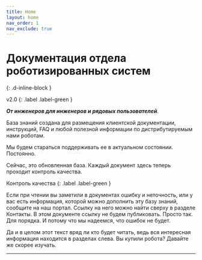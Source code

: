 ```yaml
---
title: Home
layout: home
nav_order: 1
nav_exclude: true
---
```


# Документация отдела роботизированных систем 
{: .d-inline-block }

v2.0
{: .label .label-green }


**_От инженеров для инженеров и рядовых пользователей_**.

База знаний создана для размещения клиентской документации, инструкций, FAQ и любой полезной информации по дистрибутируемым нами роботам.

Мы будем стараться поддерживать ее в актуальном состоянии. Постоянно.

Сейчас, это обновленная база. Каждый документ здесь теперь проходит контроль качества.

Контроль качества 
{: .label .label-green }

Если при чтении вы заметили в документах ошибку и неточность, или у вас есть информация, которой можно дополнить эту базу знаний, сообщите на наш портал. Ссылку на него можно найти сверху в разделе Контакты. В этом документе ссылку не будем публиковать. Просто так. Для порядка. И потому что мы надеемся, что ошибок не будет.

Да и в целом этот текст вряд ли кто будет читать, ведь вся интересная информация находится в разделах слева. Вы купили робота? Давайте же скорее изучать.


----


